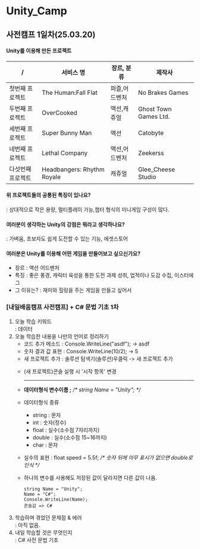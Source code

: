 # Unity_Camp

## 사전캠프 1일차(25.03.20)
#### Unity를 이용해 만든 프로젝트<br>
/ | 서비스 명 | 장르, 분류 | 제작사
-|-|-|-
첫번째 프로젝트 |The Human:Fall Flat| 퍼즐,어드벤처 |No Brakes Games|
두번째 프로젝트 |OverCooked|액션,캐쥬얼|Ghost Town Games Ltd.|
세번째 프로젝트 |Super Bunny Man |액션|Catobyte|
네번째 프로젝트 |Lethal Company |액션,어드벤처|Zeekerss|
다섯번째 프로젝트 |Headbangers: Rhythm Royale|캐쥬얼|Glee_Cheese Studio|
#### 위 프로젝트들의 공통된 특징이 있나요?<br>
: 상대적으로 작은 용량, 멀티플레이 가능,챕터 형식의 미니게임 구성이 많다. <br>
#### 여러분이 생각하는 Unity의 강점은 뭐라고 생각하나요?<br>
: 가벼움, 초보자도 쉽게 도전할 수 있는 기능, 에셋스토어 <br>
#### 여러분은 Unity를 이용해 어떤 게임을 만들어보고 싶으신가요?<br>
* 장르 : 액션 어드벤처<br>
* 특징 : 좋은 풍경, 캐릭터 육성을 통한 도전 과제 성취, 업적이나 도감 수집, 이스터에그 <br>
* 그 이유는? : 재미와 힐링을 주는 게임을 만들고 싶어서 <br>

### [내일배움캠프 사전캠프] + C# 문법 기초 1차
1. 오늘 학습 키워드<br>
: 데이터
2. 오늘 학습한 내용을 나만의 언어로 정리하기<br>
   * 코드 추가 메소드 : Console.WriteLine("asdf"); -> asdf
   * 숫자 결과 값 표현 : Console.WriteLine(10/2); -> 5
   * 새 프로젝트 추가 : 솔루션 탐색기(솔루션)우클릭 -> 새 프로젝트 추가
   - (새 프로젝트)콘솔 실행 시 '시작 항목' 변경
   
     -----------------------------------------------------------------------------------
   * **데이터형식 변수이름 ;** _/* string Name = "Unity"; */_
   * 데이터형식 종류
     + string : 문자
     + int : 숫자(정수)
     + float : 실수(소수점 7자리까지)
     + double : 실수(소수점 15~16까지)
     + char : 문자
   * 실수의 표현 : float speed = 5.5f; _/* 숫자 뒤에 아무 표시가 없으면 double로 인식 */_
   * 하나의 변수를 사용해도 저장된 값이 달라지면 다른 값이 나옴.<br>

         string Name = "Unity";
         Name = "C#";
         Console.WriteLine(Name);
         콘솔값 => C#
3. 학습하며 겪었던 문제점 & 에러<br>
: 아직 없음.
5. 내일 학습할 것은 무엇인지<br>
: C# 사전 문법 기초
